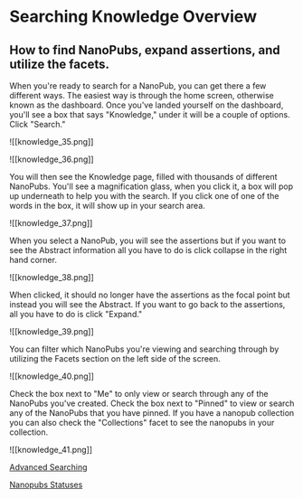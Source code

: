 # Searching Knowledge Overview
 
 ## How to find NanoPubs, expand assertions, and utilize the facets.

When you're ready to search for a NanoPub, you can get there a few different ways. The easiest way is through the home screen, otherwise known as the dashboard.
Once you've landed yourself on the dashboard, you'll see a box that says "Knowledge," under it will be a couple of options. Click "Search."

![[knowledge_35.png]]

![[knowledge_36.png]]

   You will then see the Knowledge page, filled with thousands of different NanoPubs. You'll see a magnification glass, when you click it, a box will pop up underneath to help you with the search. If you click one of one of the words in the box, it will show up in your search area.

![[knowledge_37.png]]

   When you select a NanoPub, you will see the assertions but if you want to see the Abstract information all you have to do is click collapse in the right hand corner.

![[knowledge_38.png]]

   When clicked, it should no longer have the assertions as the focal point but instead you will see the Abstract. If you want to go back to the assertions, all you have to do is click "Expand."

![[knowledge_39.png]]

   You can filter which NanoPubs you're viewing and searching through by utilizing the Facets section on the left side of the screen.

![[knowledge_40.png]]

   Check the box next to "Me" to only view or search through any of the NanoPubs you've created. Check the box next to "Pinned" to view or search any of the NanoPubs that you have pinned. If you have a nanopub collection you can also check the "Collections" facet to see the nanopubs in your collection.

![[knowledge_41.png]]

[Advanced Searching](https://help.biodati.com/nanopubs/searching/advanced-searching)

[Nanopubs Statuses](https://help.biodati.com/en/articles/2715370-nanopub-statuses-and-what-they-mean)
